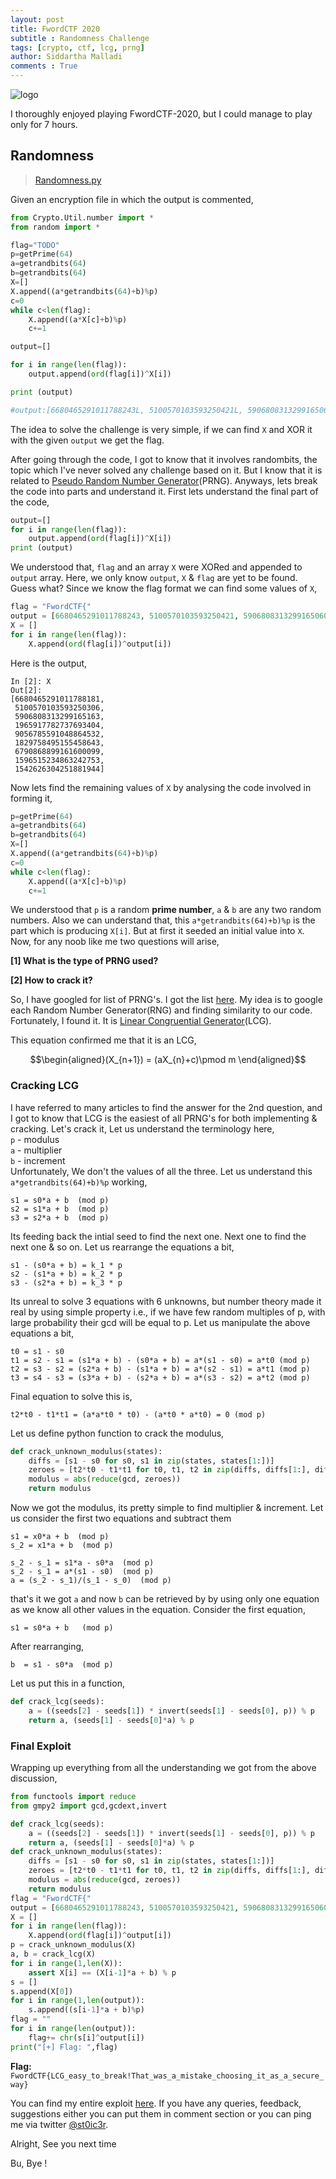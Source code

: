 ```yaml
---
layout: post
title: FwordCTF 2020
subtitle : Randomness Challenge
tags: [crypto, ctf, lcg, prng]
author: Siddartha Malladi
comments : True
---
```

![logo](https://ctftime.org/media/events/logo-twitter.png)  

I thoroughly enjoyed playing FwordCTF-2020, but I could manage to play only for 7 hours.  
## Randomness 
> [Randomness.py](https://github.com/malladisiddu/Crypto-writeups/blob/master/FwordCTF/Randomness/Randomness.py) 

Given an encryption file in which the output is commented, 
```python
from Crypto.Util.number import *
from random import *

flag="TODO"
p=getPrime(64)
a=getrandbits(64)
b=getrandbits(64)
X=[]
X.append((a*getrandbits(64)+b)%p)
c=0
while c<len(flag):
	X.append((a*X[c]+b)%p)
	c+=1

output=[]

for i in range(len(flag)):
	output.append(ord(flag[i])^X[i])

print (output)

#output:[6680465291011788243L, 5100570103593250421L, 5906808313299165060L, 1965917782737693358L, 9056785591048864624L, 1829758495155458576L, 6790868899161600055L, 1596515234863242823L, 1542626304251881891L, 8104506805098882719L, 1007224930233032567L, 3734079115803760073L, 7849173324645439452L, 8732100672289854567L, 5175836768003400781L, 1424151033239111460L, 1199105222454059911L, 1664215650827157105L, 9008386209424299800L, 484211781780518254L, 2512932525834758909L, 270126439443651096L, 3183206577049996011L, 3279047721488346724L, 3454276445316959481L, 2818682432513461896L, 1198230090827197024L, 6998819122186572678L, 9203565046169681246L, 2238598386754583423L, 467098371562174956L, 5653529053698720276L, 2015452976526330232L, 2551998512666399199L, 7069788985925185031L, 5960242873564733830L, 8674335448210427234L, 8831855692621741517L, 6943582577462564728L, 2159276184039111694L, 8688468346396385461L, 440650407436900405L, 6995840816131325250L, 4637034747767556143L, 3074066864500201630L, 3089580429060692934L, 2636919931902761401L, 5048459994558771200L, 6575450200614822046L, 666932631675155892L, 3355067815387388102L, 3494943856508019168L, 3208598838604422062L, 1651654978658074504L, 1031697828323732832L, 3522460087077276636L, 6871524519121580258L, 6523448658792083486L, 127306226106122213L, 147467006327822722L, 3241736541061054362L, 8781435214433157730L, 7267936298215752831L, 3411059229428517472L, 6597995245035183751L, 1256684894889830824L, 6272257692365676430L, 303437276610446361L, 8730871523914292433L, 6472487383860532571L, 5022165523149187811L, 4462701447753878703L, 1590013093628585660L, 4874224067795612706L]
``` 
The idea to solve the challenge is very simple, if we can find `X` and XOR it with the given `output` we get the flag. 

After going through the code, I got to know that it involves randombits, the topic which I've never solved any challenge based on it. But I know that it is related to [Pseudo Random Number Generator](https://en.wikipedia.org/wiki/Pseudorandom_number_generator)(PRNG). Anyways, lets break the code into parts and understand it. 
First lets understand the final part of the code,  
```python
output=[]
for i in range(len(flag)):
	output.append(ord(flag[i])^X[i])
print (output)
``` 
We understood that, `flag` and an array `X` were XORed and appended to `output` array. Here, we only know `output`, `X` & `flag` are yet to be found. 
Guess what? 
Since we know the flag format we can find some values of `X`,  
```python
flag = "FwordCTF{"
output = [6680465291011788243, 5100570103593250421, 5906808313299165060, 1965917782737693358, 9056785591048864624, 1829758495155458576, 6790868899161600055, 1596515234863242823, 1542626304251881891, 8104506805098882719, 1007224930233032567, 3734079115803760073, 7849173324645439452, 8732100672289854567, 5175836768003400781, 1424151033239111460, 1199105222454059911, 1664215650827157105, 9008386209424299800, 484211781780518254, 2512932525834758909, 270126439443651096, 3183206577049996011, 3279047721488346724, 3454276445316959481, 2818682432513461896, 1198230090827197024, 6998819122186572678, 9203565046169681246, 2238598386754583423, 467098371562174956, 5653529053698720276, 2015452976526330232, 2551998512666399199, 7069788985925185031, 5960242873564733830, 8674335448210427234, 8831855692621741517, 6943582577462564728, 2159276184039111694, 8688468346396385461, 440650407436900405, 6995840816131325250, 4637034747767556143, 3074066864500201630, 3089580429060692934, 2636919931902761401, 5048459994558771200, 6575450200614822046, 666932631675155892, 3355067815387388102, 3494943856508019168, 3208598838604422062, 1651654978658074504, 1031697828323732832, 3522460087077276636, 6871524519121580258, 6523448658792083486, 127306226106122213, 147467006327822722, 3241736541061054362, 8781435214433157730, 7267936298215752831, 3411059229428517472, 6597995245035183751, 1256684894889830824, 6272257692365676430, 303437276610446361, 8730871523914292433, 6472487383860532571,5022165523149187811, 4462701447753878703, 1590013093628585660, 4874224067795612706]  
X = []
for i in range(len(flag)):
    X.append(ord(flag[i])^output[i])
``` 
Here is the output, 
```
In [2]: X
Out[2]: 
[6680465291011788181,
 5100570103593250306,
 5906808313299165163,
 1965917782737693404,
 9056785591048864532,
 1829758495155458643,
 6790868899161600099,
 1596515234863242753,
 1542626304251881944]
``` 
Now lets find the remaining values of `X` by analysing the code involved in forming it, 
```python
p=getPrime(64)
a=getrandbits(64)
b=getrandbits(64)
X=[]
X.append((a*getrandbits(64)+b)%p)
c=0
while c<len(flag):
	X.append((a*X[c]+b)%p)
	c+=1
``` 
We understood that `p` is a random **prime number**, `a` & `b` are any two random numbers. Also we can understand that, this `a*getrandbits(64)+b)%p` is the part which is producing `X[i]`. But at first it seeded an initial value into `X`. Now, for any noob like me two questions will arise,

**[1] What is the type of PRNG used?**

**[2] How to crack it?** 

So, I have googled for list of PRNG's. I got the list [here](https://en.wikipedia.org/wiki/List_of_random_number_generators). My idea is to  google each Random Number Generator(RNG) and finding similarity to our code. Fortunately, I found it. It is [Linear Congruential Generator](https://en.wikipedia.org/wiki/Linear_congruential_generator)(LCG). 

This equation confirmed me that it is an LCG,

$$\begin{aligned}(X_{n+1}) = (aX_{n}+c)\pmod m \end{aligned}$$

### Cracking LCG
I have referred to many articles to find the answer for the 2nd question, and I got to know that LCG is the easiest of all PRNG's for both implementing & cracking. Let's crack it, 
Let us understand the terminology here,  
`p` - modulus  
`a` - multiplier  
`b` - increment  
Unfortunately, We don't the values of all the three. Let us understand this `a*getrandbits(64)+b)%p` working, 
```
s1 = s0*a + b  (mod p)
s2 = s1*a + b  (mod p)
s3 = s2*a + b  (mod p)
``` 
Its feeding back the intial seed to find the next one. Next one to find the next one & so on. Let us rearrange the equations a bit, 
```
s1 - (s0*a + b) = k_1 * p
s2 - (s1*a + b) = k_2 * p
s3 - (s2*a + b) = k_3 * p
``` 
Its unreal to solve 3 equations with 6 unknowns, but number theory made it real by using simple property i.e., if we have few random multiples of p, with large probability their gcd will be equal to p.
Let us manipulate the above equations a bit, 
```
t0 = s1 - s0
t1 = s2 - s1 = (s1*a + b) - (s0*a + b) = a*(s1 - s0) = a*t0 (mod p)
t2 = s3 - s2 = (s2*a + b) - (s1*a + b) = a*(s2 - s1) = a*t1 (mod p)
t3 = s4 - s3 = (s3*a + b) - (s2*a + b) = a*(s3 - s2) = a*t2 (mod p)
``` 
Final equation to solve this is, 
```
t2*t0 - t1*t1 = (a*a*t0 * t0) - (a*t0 * a*t0) = 0 (mod p)
``` 
Let us define python function to crack the modulus, 
```python
def crack_unknown_modulus(states):
    diffs = [s1 - s0 for s0, s1 in zip(states, states[1:])]
    zeroes = [t2*t0 - t1*t1 for t0, t1, t2 in zip(diffs, diffs[1:], diffs[2:])]
    modulus = abs(reduce(gcd, zeroes))
    return modulus
``` 
Now we got the modulus, its pretty simple to find multiplier & increment. Let us consider the first two equations and subtract them 
```
s1 = x0*a + b  (mod p)
s_2 = x1*a + b  (mod p)

s_2 - s_1 = s1*a - s0*a  (mod p)
s_2 - s_1 = a*(s1 - s0)  (mod p)
a = (s_2 - s_1)/(s_1 - s_0)  (mod p)
``` 
that's it we got `a` and now `b` can be retrieved by by using only one equation as we know all other values in the equation. Consider the first equation, 
```
s1 = s0*a + b   (mod p)
``` 
After rearranging, 
```
b  = s1 - s0*a  (mod p)
``` 
Let us put this in a function, 
```python
def crack_lcg(seeds):
    a = ((seeds[2] - seeds[1]) * invert(seeds[1] - seeds[0], p)) % p 
    return a, (seeds[1] - seeds[0]*a) % p
``` 
### Final Exploit
Wrapping up everything from all the understanding we got from the above discussion, 
```python
from functools import reduce
from gmpy2 import gcd,gcdext,invert

def crack_lcg(seeds):
    a = ((seeds[2] - seeds[1]) * invert(seeds[1] - seeds[0], p)) % p 
    return a, (seeds[1] - seeds[0]*a) % p
def crack_unknown_modulus(states):
    diffs = [s1 - s0 for s0, s1 in zip(states, states[1:])]
    zeroes = [t2*t0 - t1*t1 for t0, t1, t2 in zip(diffs, diffs[1:], diffs[2:])]
    modulus = abs(reduce(gcd, zeroes))
    return modulus
flag = "FwordCTF{"
output = [6680465291011788243, 5100570103593250421, 5906808313299165060, 1965917782737693358, 9056785591048864624, 1829758495155458576, 6790868899161600055, 1596515234863242823, 1542626304251881891, 8104506805098882719, 1007224930233032567, 3734079115803760073, 7849173324645439452, 8732100672289854567, 5175836768003400781, 1424151033239111460, 1199105222454059911, 1664215650827157105, 9008386209424299800, 484211781780518254, 2512932525834758909, 270126439443651096, 3183206577049996011, 3279047721488346724, 3454276445316959481, 2818682432513461896, 1198230090827197024, 6998819122186572678, 9203565046169681246, 2238598386754583423, 467098371562174956, 5653529053698720276, 2015452976526330232, 2551998512666399199, 7069788985925185031, 5960242873564733830, 8674335448210427234, 8831855692621741517, 6943582577462564728, 2159276184039111694, 8688468346396385461, 440650407436900405, 6995840816131325250, 4637034747767556143, 3074066864500201630, 3089580429060692934, 2636919931902761401, 5048459994558771200, 6575450200614822046, 666932631675155892, 3355067815387388102, 3494943856508019168, 3208598838604422062, 1651654978658074504, 1031697828323732832, 3522460087077276636, 6871524519121580258, 6523448658792083486, 127306226106122213, 147467006327822722, 3241736541061054362, 8781435214433157730, 7267936298215752831, 3411059229428517472, 6597995245035183751, 1256684894889830824, 6272257692365676430, 303437276610446361, 8730871523914292433, 6472487383860532571,5022165523149187811, 4462701447753878703, 1590013093628585660, 4874224067795612706]  
X = []
for i in range(len(flag)):
    X.append(ord(flag[i])^output[i])
p = crack_unknown_modulus(X)
a, b = crack_lcg(X)
for i in range(1,len(X)):
	assert X[i] == (X[i-1]*a + b) % p
s = []
s.append(X[0])
for i in range(1,len(output)):
	s.append((s[i-1]*a + b)%p)
flag = ""
for i in range(len(output)):
	flag+= chr(s[i]^output[i])
print("[+] Flag: ",flag)
``` 
**Flag:** `FwordCTF{LCG_easy_to_break!That_was_a_mistake_choosing_it_as_a_secure_way}` 

You can find my entire exploit [here](https://github.com/malladisiddu/Crypto-writeups/blob/master/FwordCTF/Randomness/lcgcrack.py). If you have any queries, feedback, suggestions either you can put them in comment section or you can ping me via twitter [@st0ic3r](https://twitter.com/st0ic3r).

Alright, See you next time

Bu, Bye !
